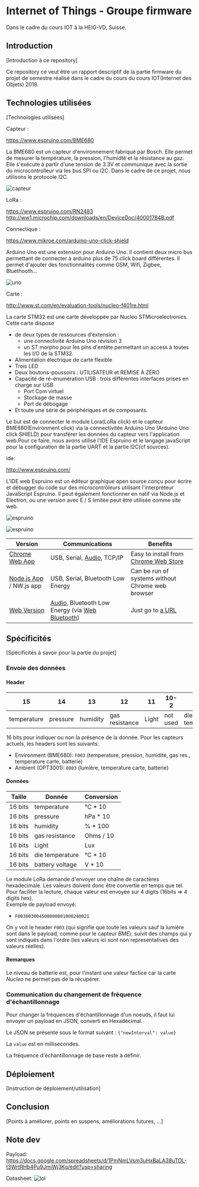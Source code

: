 # Internet of Things - Groupe firmware
Dans le cadre du cours IOT à la HEIG-VD, Suisse.

## Introduction
[Introduction à ce repository]

 Ce repository ce veut être un rapport descriptif de la partie firmware du projet de semestre réalisé dans le cadre du cours du cours IOT(Internet des Objets) 2018.

## Technologies utilisées
[Technologies utilisées]

Capteur :

https://www.espruino.com/BME680

La BME680 est un capteur d'environnement fabriqué par Bosch. Elle permet de mesurer la température, la pression, l'humidté et la résistance au gaz. Elle s'exécute à partir d'une tension de 3.3V et communique avec la sortie du microcontrolleur via les bus SPI ou I2C. Dans le cadre de ce projet, nous utilisons le protocole I2C.

![capteur](img/environmentclick.PNG)

LoRa :

https://www.espruino.com/RN2483
http://ww1.microchip.com/downloads/en/DeviceDoc/40001784B.pdf

Connectique :

https://www.mikroe.com/arduino-uno-click-shield

Arduino Uno est une extension pour Arduino Uno. Il contient deux micro bus permettant de connecter à arduino plus de 75 click board différentes. Il permet d'ajouter des fonctionnalités comme GSM, Wifi, Zigbee, Bluethooth...

![uno](img/uno_click_shield.PNG)

Carte :

http://www.st.com/en/evaluation-tools/nucleo-f401re.html

La carte STM32 est une carte développée par Nucleo STMicroelectronics. Cette carte dispose

- de deux types de ressources d'extension :
  -  une connectivité Arduino Uno révision 3
  -  un ST morpho pour les pins d'entête permettant un access à toutes les I/O de la STM32.
- Alimentation électrique de carte flexible
- Trois LED
- Deux boutons-poussoirs : UTILISATEUR et REMISE À ZÉRO
- Capacité de ré-énumération USB : trois différentes interfaces prises en charge sur USB
  - Port Com virtuel
  - Stockage de masse
  - Port de débogage
- Et toute une série de périphériques et de composants.

Le but est de connecter le module Lora(LoRa click) et le capteur BME680(Environment click) via la connectivitée Arduino Uno (Arduino Uno click SHIELD)  pour transférer les données du capteur vers l'application web.Pour ce faire, nous avons utilisé l'IDE Espruino  et le langage javaScript pour la configuration de la partie UART et la partie I2C(cf sources).



ide:

http://www.espruino.com/

L'IDE web Espruino est un éditeur graphique open source conçu pour écrire et débugger du code sur des microcontrôleurs utilisant l'interpréteur JavaScript Espruino. Il peut également fonctionner en natif via Node.js et Electron, ou une version avec E / S limitée peut être utilisée comme site web.

![espruino](img/espruino.PNG)

 ![espruino](img/espruino2.PNG)



| Version                                             | Communications                                               | Benefits                                                     |
| --------------------------------------------------- | ------------------------------------------------------------ | ------------------------------------------------------------ |
| [Chrome Web App](#installing-from-chrome-web-store) | USB, Serial, [Audio](http://www.espruino.com/Headphone), TCP/IP | Easy to install from [Chrome Web Store](https://chrome.google.com/webstore/detail/espruino-serial-terminal/bleoifhkdalbjfbobjackfdifdneehpo) |
| [Node.js App](#installing-from-npm) / NW.js app     | USB, Serial, Bluetooth Low Energy                            | Can be run of systems without Chrome web browser             |
| [Web Version](#full-web-version)                    | [Audio](http://www.espruino.com/Headphone), Bluetooth Low Energy (via [Web Bluetooth](https://webbluetoothcg.github.io/web-bluetooth/)) | Just go to [a URL](https://espruino.github.io/EspruinoWebIDE/) |



## Spécificités

[Spécificités à savoir pour la partie du projet]
### Envoie des données

#### Header
| 15          | 14       | 13       | 12             | 11         |10-2     | 1               | 0               |
|-------------|----------|----------|----------------|------------|----------|-----------------|-----------------|
| temperature | pressure | humidity | gas resistance | Light            | not used | die temperature | battery voltage |

16 bits pour indiquer ou non la présence de la donnée.
Pour les capteurs actuels, les headers sont les suivants:
* Environment (BME680): `F003` (temperature, pression, humidité, gas res., temperature carte, batterie)
* Ambient (OPT3001):    `0803` (lumière, temperature carte, batterie)
#### Données

| Taille  | Donnée          | Conversion |
|---------|-----------------|------------|
| 16 bits | temperature     | °C * 10    |
| 16 bits | pressure        | hPa * 10   |
| 16 bits | humidity        | % * 100    |
| 16 bits | gas resistance  | Ohms / 10  |
| 16 bits | Light           | Lux        |
| 16 bits | die temperature | °C * 10    |
| 16 bits | battery voltage | V * 10     |

Le module LoRa demande d'envoyer une chaîne de caractères hexadecimale. Les valeurs doivent donc être convertie en temps que tel. Pour faciliter la lecture, chaque valeur est envoyée sur 4 digits (16bits => 4 digits hex).  
Exemple de payload envoyé:
* `F003003004500000001000240021`


On y voit le header `F003` (qui signifie que toute les valeurs sauf la lumière sont dans le payload, comme pour le capteur *BME*), suivit des champs qui y sont indiqués dans l'ordre (les valeurs ici sont non representatives des valeurs réelles).


#### Remarques
Le niveau de batterie est, pour l'instant une valeur factice car la carte *Nucleo* ne permet pas de la récupérer.

### Communication du changement de fréquence d'échantillonnage
Pour changer la fréquences d'échantillonnage d'un noeuds, il faut lui envoyer un payload en JSON, converti en Hexadécimal.

Le JSON se présente sous le format suivant : `{"newInterval": value}`

La `value` est en millisecondes.

La fréquence d'échantillonnage de base reste à définir.

## Déploiement
[Instruction de déploiement/utilisation]

## Conclusion
[Points à améliorer, points en suspens, améliorations futures, ...]

## Note dev

Payload:
https://docs.google.com/spreadsheets/d/1PmNmLVsm3uHxBaLA38uTDL-t3WrtRHb4Pu9JmiWj3Kg/edit?usp=sharing

Datasheet:
![lol](img/arduino_headers.png)
